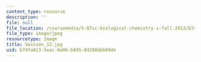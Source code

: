 ```yaml
---
content_type: resource
description: ''
file: null
file_location: /coursemedia/5-07sc-biological-chemistry-i-fall-2013/b74fa8135eac0a96b89584290bbb69de_Session_12.jpg
file_type: image/jpeg
resourcetype: Image
title: Session_12.jpg
uid: b74fa813-5eac-0a96-b895-84290bbb69de
---
```

